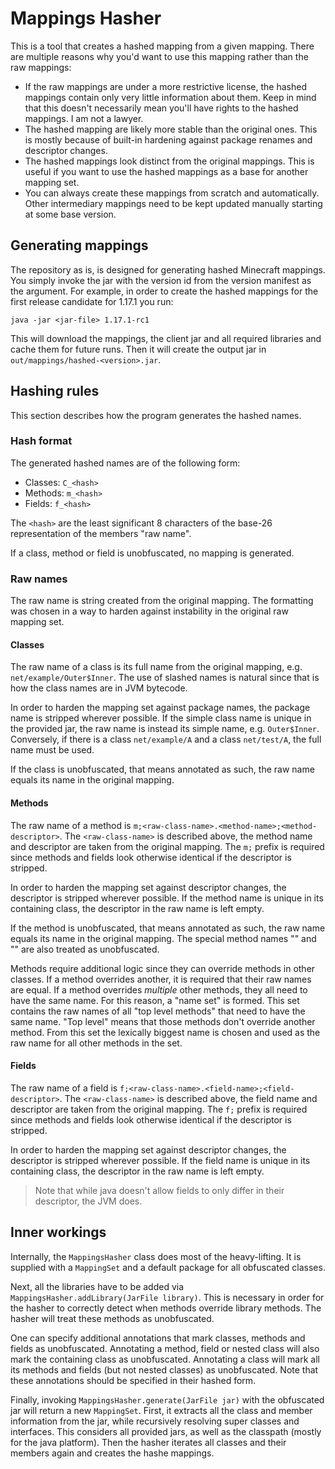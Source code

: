 # Mappings Hasher
This is a tool that creates a hashed mapping from a given mapping.
There are multiple reasons why you'd want to use this mapping rather than the raw mappings:
- If the raw mappings are under a more restrictive license,
  the hashed mappings contain only very little information about them.
  Keep in mind that this doesn't necessarily mean you'll have rights to the hashed mappings.
  I am not a lawyer.
- The hashed mapping are likely more stable than the original ones.
  This is mostly because of built-in hardening against package renames and descriptor changes.
- The hashed mappings look distinct from the original mappings.
  This is useful if you want to use the hashed mappings as a base for another mapping set.
- You can always create these mappings from scratch and automatically.
  Other intermediary mappings need to be kept updated manually starting at some base version.

## Generating mappings
The repository as is, is designed for generating hashed Minecraft mappings.
You simply invoke the jar with the version id from the version manifest as the argument.
For example, in order to create the hashed mappings for the first release candidate for 1.17.1 you run:

    java -jar <jar-file> 1.17.1-rc1

This will download the mappings, the client jar and all required libraries and cache them for future runs.
Then it will create the output jar in `out/mappings/hashed-<version>.jar`.

## Hashing rules
This section describes how the program generates the hashed names.

### Hash format
The generated hashed names are of the following form:
- Classes: `C_<hash>`
- Methods: `m_<hash>`
- Fields: `f_<hash>`

The `<hash>` are the least significant 8 characters of the base-26 representation of the members "raw name".

If a class, method or field is unobfuscated, no mapping is generated.

### Raw names
The raw name is string created from the original mapping.
The formatting was chosen in a way to harden against instability in the original raw mapping set.

#### Classes
The raw name of a class is its full name from the original mapping, e.g. `net/example/Outer$Inner`.
The use of slashed names is natural since that is how the class names are in JVM bytecode.

In order to harden the mapping set against package names, the package name is stripped wherever possible.
If the simple class name is unique in the provided jar, the raw name is instead its simple name, e.g. `Outer$Inner`.
Conversely, if there is a class `net/example/A` and a class `net/test/A`, the full name must be used.

If the class is unobfuscated, that means annotated as such, the raw name equals its name in the original mapping.

#### Methods
The raw name of a method is `m;<raw-class-name>.<method-name>;<method-descriptor>`.
The `<raw-class-name>` is described above, the method name and descriptor are taken from the original mapping.
The `m;` prefix is required since methods and fields look otherwise identical if the descriptor is stripped.

In order to harden the mapping set against descriptor changes, the descriptor is stripped wherever possible.
If the method name is unique in its containing class, the descriptor in the raw name is left empty.

If the method is unobfuscated, that means annotated as such, the raw name equals its name in the original mapping.
The special method names "<init>" and "<clinit>" are also treated as unobfuscated.

Methods require additional logic since they can override methods in other classes.
If a method overrides another, it is required that their raw names are equal.
If a method overrides *multiple* other methods, they all need to have the same name.
For this reason, a "name set" is formed.
This set contains the raw names of all "top level methods" that need to have the same name.
"Top level" means that those methods don't override another method.
From this set the lexically biggest name is chosen and used as the raw name for all other methods in the set.

#### Fields
The raw name of a field is `f;<raw-class-name>.<field-name>;<field-descriptor>`.
The `<raw-class-name>` is described above, the field name and descriptor are taken from the original mapping.
The `f;` prefix is required since methods and fields look otherwise identical if the descriptor is stripped.

In order to harden the mapping set against descriptor changes, the descriptor is stripped wherever possible.
If the field name is unique in its containing class, the descriptor in the raw name is left empty.

> Note that while java doesn't allow fields to only differ in their descriptor, the JVM does.

## Inner workings
Internally, the `MappingsHasher` class does most of the heavy-lifting.
It is supplied with a `MappingSet` and a default package for all obfuscated classes.

Next, all the libraries have to be added via `MappingsHasher.addLibrary(JarFile library)`.
This is necessary in order for the hasher to correctly detect when methods override library methods.
The hasher will treat these methods as unobfuscated.

One can specify additional annotations that mark classes, methods and fields as unobfuscated.
Annotating a method, field or nested class will also mark the containing class as unobfuscated.
Annotating a class will mark all its methods and fields (but not nested classes) as unobfuscated.
Note that these annotations should be specified in their hashed form.

Finally, invoking `MappingsHasher.generate(JarFile jar)` with the obfuscated jar will return a new `MappingSet`.
First, it extracts all the class and member information from the jar,
while recursively resolving super classes and interfaces.
This considers all provided jars, as well as the classpath (mostly for the java platform).
Then the hasher iterates all classes and their members again and creates the hashe mappings.

